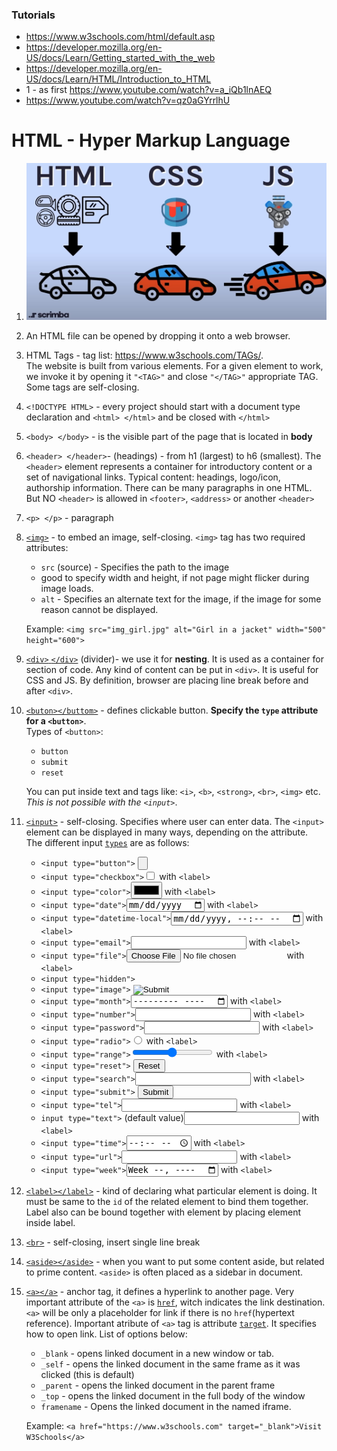### Tutorials
+ https://www.w3schools.com/html/default.asp
+ https://developer.mozilla.org/en-US/docs/Learn/Getting_started_with_the_web
+ https://developer.mozilla.org/en-US/docs/Learn/HTML/Introduction_to_HTML
+ 1 - as first https://www.youtube.com/watch?v=a_iQb1lnAEQ
+ https://www.youtube.com/watch?v=qz0aGYrrlhU

# HTML - Hyper Markup Language
1.  ![alt text](htmlCssJs.jpg)
2. An HTML file can be opened by dropping it onto a web browser.
3.  HTML Tags - tag list: https://www.w3schools.com/TAGs/.  
The website is built from various elements. For a given element to work, we invoke it by opening it `"<TAG>"` and close `"</TAG>"` appropriate TAG. Some tags are self-closing.
4. `<!DOCTYPE HTML>` - every project should start with a document type declaration and `<html> </html>` and be closed with `</html>`
5. `<body> </body>` - is the visible part of the page that is located in **body**
6. `<header> </header>`- (headings) - from h1 (largest) to h6 (smallest). The `<header>` element represents a container for introductory content or a set of navigational links. Typical content: headings, logo/icon, authorship information. There can be many paragraphs in one HTML. But NO `<header>` is allowed in `<footer>`, `<address>` or another `<header>`
7. `<p> </p>` - paragraph
8. [`<img>`](https://www.w3schools.com/TAGs/tag_img.asp) - to embed an image, self-closing. `<img>` tag has two required attributes:
    + `src` (source) - Specifies the path to the image
    + good to specify width and height, if not page might flicker during image loads.
    + `alt` - Specifies an alternate text for the image, if the image for some reason cannot be displayed.    
    
    Example: `<img src="img_girl.jpg" alt="Girl in a jacket" width="500" height="600">`
9. [`<div>` `</div>`](https://www.w3schools.com/TAGs/tag_div.asp) (divider)- we use it for **nesting**. It is used as a container for section of code. Any kind of content can be put in `<div>`. It is useful for CSS and JS. By definition, browser are placing line break before and after `<div>`.
10. [`<buton></buttom>`](https://www.w3schools.com/TAGs/tag_button.asp) - defines clickable button.  **Specify the `type` attribute for a `<button>`**.  
Types of `<button>`:
    + `button`
    + `submit`
    + `reset`   
    
    You can put inside text and tags like: `<i>`, `<b>`, `<strong>`, `<br>`, `<img>` etc. *This is not possible with the `<input>`*.
11. [`<input>`](https://www.w3schools.com/TAGs/tag_input.asp) - self-closing. Specifies where user can enter data. The `<input>` element can be displayed in many ways, depending on the attribute.  
The different input [`types`](https://www.w3schools.com/TAGs/att_input_type.asp) are as follows:
    + `<input type="button">` <input type="button">
    + `<input type="checkbox">`<input type="checkbox"> with `<label>`
    + `<input type="color">`<input type="color"> with `<label>`
    + `<input type="date">`<input type="date"> with `<label>`
    + `<input type="datetime-local">`<input type="datetime-local"> with `<label>`
    + `<input type="email">`<input type="email"> with `<label>`
    + `<input type="file">`<input type="file"> with `<label>`
    + `<input type="hidden">` <input type="hidden">
    + `<input type="image">` <input type="image">
    + `<input type="month">`<input type="month"> with `<label>`
    + `<input type="number">`<input type="number"> with `<label>`
    + `<input type="password">`<input type="password"> with `<label>`
    + `<input type="radio">`<input type="radio"> with `<label>`
    + `<input type="range">`<input type="range"> with `<label>`
    + `<input type="reset">` <input type="reset">
    + `<input type="search">`<input type="search"> with `<label>`
    + `<input type="submit">` <input type="submit">
    + `<input type="tel">`<input type="tel"> with `<label>`
    + `input type="text">` (default value)<input type="text"> with `<label>`
    + `<input type="time">`<input type="time"> with `<label>`
    + `<input type="url">`<input type="url"> with `<label>`
    + `<input type="week">`<input type="week"> with `<label>`
12. [`<label></label>`](https://www.w3schools.com/TAGs/tag_label.asp) - kind of declaring what particular element is doing. It must be same to the `id` of the related element to bind them together. Label also can be bound together with element by placing element inside label. 
13. [`<br>`](https://www.w3schools.com/TAGs/tag_br.asp) - self-closing, insert single line break
14. [`<aside></aside>`](https://www.w3schools.com/TAGS/tag_aside.asp) - when you want to put some content aside, but related to prime content. `<aside>` is often placed as a sidebar in document.
15. [`<a></a>`](https://www.w3schools.com/TAGs/tag_a.asp) - anchor tag, it defines a hyperlink to another page. Very important attribute of the `<a>` is [`href`](https://www.w3schools.com/tags/att_a_href.asp), witch indicates the link destination. `<a>` will be only a placeholder for link if there is no `href`(hypertext reference). Important atribute of `<a>` tag is attribute [`target`](https://www.w3schools.com/tags/att_a_target.asp). It specifies how to open link. List of options below:
    + `_blank` - opens linked document in a new window or tab.
    + `_self` - opens the linked document in the same frame as it was clicked (this is default)
    + `_parent` - opens the linked document in the parent frame
    + `_top` - opens the linked document in the full body of the window
    + `framename` - Opens the linked document in the named iframe.
    
    Example: `<a href="https://www.w3schools.com" target="_blank">Visit W3Schools</a>`